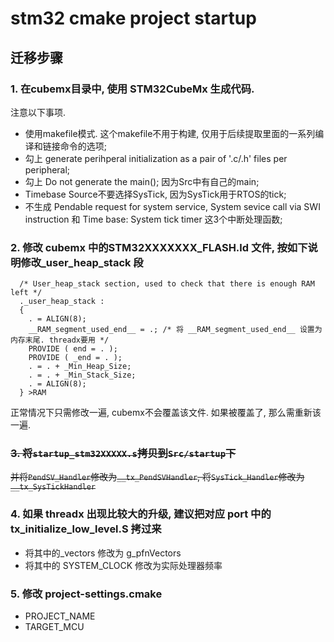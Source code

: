 # stm32 cmake project startup

## 迁移步骤

### 1. 在cubemx目录中, 使用 STM32CubeMx 生成代码.

注意以下事项.

- 使用makefile模式. 这个makefile不用于构建, 仅用于后续提取里面的一系列编译和链接命令的选项;
- 勾上 generate perihperal initialization as a pair of '.c/.h' files per peripheral;
- 勾上 Do not generate the main(); 因为Src中有自己的main;
- Timebase Source不要选择SysTick, 因为SysTick用于RTOS的tick;
- 不生成 Pendable request for system service, System sevice call via SWI instruction 和 Time base: System tick timer 这3个中断处理函数;
  
### 2. 修改 cubemx 中的STM32XXXXXXX_FLASH.ld 文件, 按如下说明修改\_user_heap_stack 段

```linkscript
  /* User_heap_stack section, used to check that there is enough RAM left */
  ._user_heap_stack :
  {
    . = ALIGN(8);
    __RAM_segment_used_end__ = .; /* 将 __RAM_segment_used_end__ 设置为内存末尾. threadx要用 */
    PROVIDE ( end = . );
    PROVIDE ( _end = . );
    . = . + _Min_Heap_Size;
    . = . + _Min_Stack_Size;
    . = ALIGN(8);
  } >RAM
```
正常情况下只需修改一遍, cubemx不会覆盖该文件. 如果被覆盖了, 那么需重新该一遍.

### ~~3. 将`startup_stm32XXXXX.s`拷贝到`Src/startup`下~~

~~并将`PendSV_Handler`修改为`__tx_PendSVHandler`, 将`SysTick_Handler`修改为`__tx_SysTickHandler`~~

### 4. 如果 threadx 出现比较大的升级, 建议把对应 port 中的 tx_initialize_low_level.S 拷过来

- 将其中的\_vectors 修改为 g_pfnVectors
- 将其中的 SYSTEM_CLOCK 修改为实际处理器频率


### 5. 修改 project-settings.cmake

- PROJECT_NAME
- TARGET_MCU
